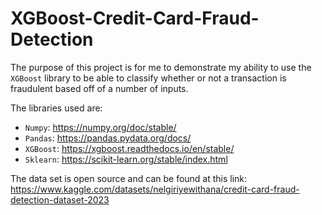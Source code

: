 # XGBoost-Credit-Card-Fraud-Detection

The purpose of this project is for me to demonstrate my ability to use the `XGBoost` library to be able to classify whether or not a transaction is fraudulent based off of a number of inputs.

The libraries used are:

* `Numpy`: https://numpy.org/doc/stable/ 
* `Pandas`: https://pandas.pydata.org/docs/ 
* `XGBoost`: https://xgboost.readthedocs.io/en/stable/
* `Sklearn`: https://scikit-learn.org/stable/index.html

The data set is open source and can be found at this link: https://www.kaggle.com/datasets/nelgiriyewithana/credit-card-fraud-detection-dataset-2023
